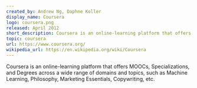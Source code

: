 ```yaml
---
created_by: Andrew Ng, Daphne Koller
display_name: Coursera
logo: coursera.png
released: April 2012
short_description: Coursera is an online-learning platform that offers massive open online courses (MOOCs), Specializations, and Degrees.
topic: coursera
url: https://www.coursera.org/
wikipedia_url: https://en.wikipedia.org/wiki/Coursera
---
```

Coursera is an online-learning platform that offers MOOCs, Specializations, and Degrees across a wide range of domains and topics, such as 
Machine Learning, Philosophy, Marketing Essentials, Copywriting, etc.
